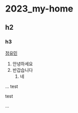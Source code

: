 # 2023_my-home
## h2
### h3


[정유민](https://github.com/chung-youmin)
1. 안녕하세요
1. 반갑습니다 
    1. 네



...
test
<div> test</div>

...
